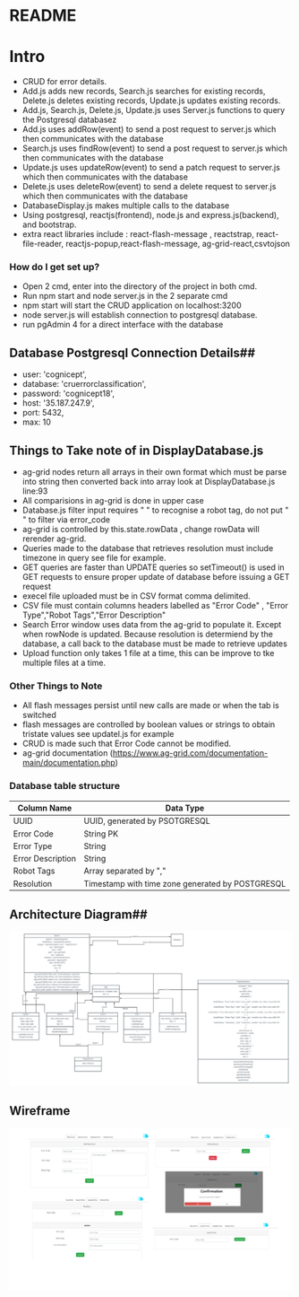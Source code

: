 # README #

# Intro #
* CRUD for error details.
* Add.js adds new records,  Search.js searches for existing records, Delete.js deletes existing records, Update.js updates existing records.
* Add.js, Search.js, Delete.js, Update.js uses Server.js functions to query the Postgresql databasez
* Add.js uses addRow(event) to send a post request to server.js which then communicates with the database
* Search.js uses findRow(event) to send a post request to server.js which then communicates with the database
* Update.js uses updateRow(event) to send a patch request to server.js which then communicates with the database
* Delete.js uses deleteRow(event) to send a delete request to server.js which then communicates with the database
* DatabaseDisplay.js makes multiple calls to the database 
* Using postgresql, reactjs(frontend), node.js and express.js(backend), and bootstrap.
* extra react libraries include : react-flash-message , reactstrap, react-file-reader, reactjs-popup,react-flash-message, ag-grid-react,csvtojson



### How do I get set up? ###
* Open 2 cmd, enter into the directory of the project in both cmd.
* Run npm start and node server.js in the 2 separate cmd
* npm start will start the CRUD application on localhost:3200
* node server.js will establish connection to postgresql database.
* run pgAdmin 4 for a direct interface with the database

## Database Postgresql Connection Details##
* user: 'cognicept',
* database: 'cruerrorclassification',
* password: 'cognicept18',
* host: '35.187.247.9',
* port: 5432,
* max: 10

## Things to Take note of in DisplayDatabase.js ##
* ag-grid nodes return all arrays in their own format which must be parse into string then converted back into array look at DisplayDatabase.js line:93
* All comparisions in ag-grid is done in upper case
* Database.js filter input requires " " to recognise a robot tag, do not put " " to filter via error_code
* ag-grid is controlled by this.state.rowData , change rowData will rerender ag-grid.
* Queries made to the database that retrieves resolution must include timezone in query see file for example.
* GET queries are faster than UPDATE queries so setTimeout() is used  in GET requests to ensure proper update of database before issuing a GET request
* execel file uploaded must be in CSV format comma delimited.
* CSV file must contain columns headers labelled as "Error Code" , "Error Type","Robot Tags","Error Description"
* Search Error window uses data from the ag-grid to populate it. Except when rowNode is updated. Because resolution is determiend by the database, a call back to the database must be made to retrieve updates
* Upload function only takes 1 file at a time, this can be improve to tke multiple files at a time.

### Other Things to Note ###
* All flash messages persist until new calls are made or when the tab is switched
* flash messages are controlled by boolean values or strings to obtain tristate values see updatel.js for example
* CRUD is made such that Error Code cannot be modified.
* ag-grid documentation (https://www.ag-grid.com/documentation-main/documentation.php)

### Database table structure ###
| Column Name     | Data Type    |
| --------|---------|
| UUID | UUID, generated by PSOTGRESQL |
| Error Code  | String PK |
| Error Type| String |
| Error Description| String |
| Robot Tags | Array separated by ","|
| Resolution | Timestamp with time zone generated by POSTGRESQL|

## Architecture Diagram##
![ArchitectureDiagram](img/architecture_diagram.png)


## Wireframe ##
![Wireframe](img/WireFrame.png)
